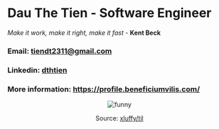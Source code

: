 # Dau The Tien - Software Engineer

*Make it work, make it right, make it fast* - **Kent Beck**

### Email: tiendt2311@gmail.com
### Linkedin: [dthtien](https://www.linkedin.com/in/dthtien/)
### More information: https://profile.beneficiumvilis.com/
<p align="center">
  <img src="https://user-images.githubusercontent.com/20236616/111248241-1b5a6200-863c-11eb-940c-b8dec17c6573.png" alt="funny"/>
</p>

<p align="center">
  Source: <a href="https://github.com/xluffy/til">xluffy/til</a>
</p>
